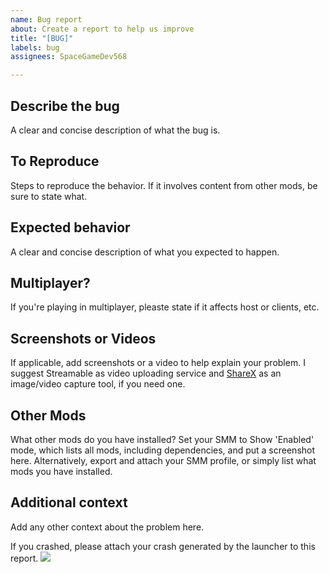```yaml
---
name: Bug report
about: Create a report to help us improve
title: "[BUG]"
labels: bug
assignees: SpaceGameDev568

---
```


## Describe the bug

A clear and concise description of what the bug is.


## To Reproduce

Steps to reproduce the behavior. If it involves content from other mods, be sure to state what.


## Expected behavior

A clear and concise description of what you expected to happen.


## Multiplayer?

If you're playing in multiplayer, pleaste state if it affects host or clients, etc.

## Screenshots or Videos

If applicable, add screenshots or a video to help explain your problem. I suggest Streamable as video uploading service and [ShareX](https://getsharex.com/) as an image/video capture tool, if you need one.


## Other Mods

What other mods do you have installed? Set your SMM to Show 'Enabled' mode, which lists all mods, including dependencies, and put a screenshot here. Alternatively, export and attach your SMM profile, or simply list what mods you have installed.


## Additional context

Add any other context about the problem here.


If you crashed, please attach your crash generated by the launcher to this report.
![](https://cdn.discordapp.com/attachments/555782140533407764/738104443849015387/unknown.png)
